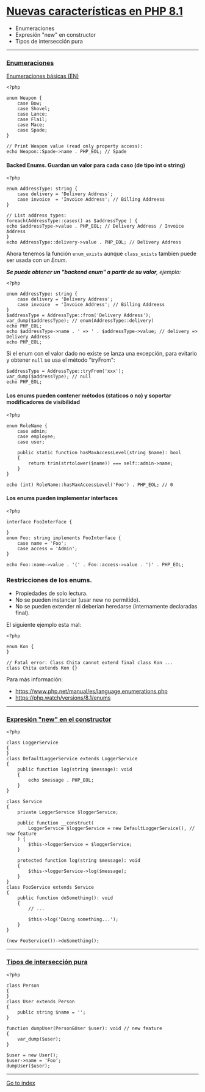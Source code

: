 # [Nuevas características en PHP 8.1](https://www.php.net/releases/8.1/es.php)

- Enumeraciones
- Expresión "new" en constructor
- Tipos de intersección pura

***

### [Enumeraciones](https://www.php.net/manual/es/language.enumerations.php)

[Enumeraciones básicas (EN)](https://www.php.net/manual/es/language.enumerations.basics.php)

    <?php

    enum Weapon {
        case Bow;
        case Shovel;
        case Lance;
        case Flail;
        case Mace;
        case Spade;
    }

    // Print Weapon value (read only property access):
    echo Weapon::Spade->name . PHP_EOL; // Spade

#### Backed Enums.  Guardan un valor para cada caso (de tipo int o string)

    <?php

    enum AddressType: string {
        case delivery = 'Delivery Address';
        case invoice  = 'Invoice Address'; // Billing Addreess
    }

    // List address types:
    foreach(AddressType::cases() as $addressType ) {
    echo $addressType->value . PHP_EOL; // Delivery Address / Invoice Address
    }
    echo AddressType::delivery->value . PHP_EOL; // Delivery Address

Ahora tenemos la función `enum_exists` aunque `class_exists` tambien puede ser
usada con un *Enum*.

***Se puede obtener un "backend enum" a partir de su valor**, ejemplo:*

    <?php

    enum AddressType: string {
        case delivery = 'Delivery Address';
        case invoice  = 'Invoice Address'; // Billing Addreess
    }
    $addressType = AddressType::from('Delivery Address');
    var_dump($addressType); // enum(AddressType::delivery)
    echo PHP_EOL;
    echo $addressType->name . ' => ' . $addressType->value; // delivery => Delivery Address
    echo PHP_EOL;

Si el enum con el valor dado no existe se lanza una excepción,
para evitarlo y obtener `null` se usa el método "tryFrom":

    $addressType = AddressType::tryFrom('xxx');
    var_dump($addressType); // null
    echo PHP_EOL;


#### Los enums pueden contener métodos (staticos o no) y soportar modificadores de visibilidad

    <?php

    enum RoleName {
        case admin;
        case employee;
        case user;

        public static function hasMaxAccessLevel(string $name): bool
        {
            return trim(strtolower($name)) === self::admin->name;
        }
    }

    echo (int) RoleName::hasMaxAccessLevel('Foo') . PHP_EOL; // 0

#### Los enums pueden implementar interfaces

    <?php

    interface FooInterface {

    }
    enum Foo: string implements FooInterface {
        case name = 'Foo';
        case access = 'Admin';
    }

    echo Foo::name->value . '(' . Foo::access->value . ')' . PHP_EOL;

### Restricciones de los enums.

- Propiedades de solo lectura.
- No se pueden instanciar (usar new no permitido).
- No se pueden extender ni deberían heredarse (internamente declaradas final).

El siguiente ejemplo esta mal:

    <?php

    enum Kon {
    }

    // Fatal error: Class Chita cannot extend final class Kon ...
    class Chita extends Kon {}

Para más información:

- https://www.php.net/manual/es/language.enumerations.php
- https://php.watch/versions/8.1/enums

***

### [Expresión "new" en el constructor](https://www.php.net/releases/8.1/es.php#new_in_initializers)

    <?php

    class LoggerService
    {
    }
    class DefaultLoggerService extends LoggerService
    {
        public function log(string $message): void
        {
            echo $message . PHP_EOL;
        }
    }

    class Service
    {
        private LoggerService $loggerService;

        public function __construct(
            LoggerService $loggerService = new DefaultLoggerService(), // new feature
        ) {
            $this->loggerService = $loggerService;
        }

        protected function log(string $message): void
        {
            $this->loggerService->log($message);
        }
    }
    class FooService extends Service
    {
        public function doSomething(): void
        {
            // ...

            $this->log('Doing something...');
        }
    }

    (new FooService())->doSomething();

***

### [Tipos de intersección pura](https://www.php.net/releases/8.1/es.php#pure_intersection_types)

    <?php

    class Person
    {
    }
    class User extends Person
    {
        public string $name = '';
    }

    function dumpUser(Person&User $user): void // new feature
    {
        var_dump($user);
    }

    $user = new User();
    $user->name = 'Foo';
    dumpUser($user);


***

[Go to index](../../README.md)
